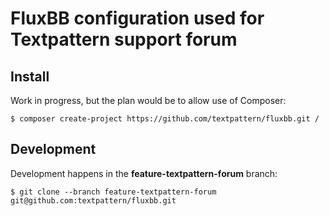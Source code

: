 FluxBB configuration used for Textpattern support forum
======

Install
------

Work in progress, but the plan would be to allow use of Composer:

    $ composer create-project https://github.com/textpattern/fluxbb.git /

Development
------

Development happens in the __feature-textpattern-forum__ branch:

    $ git clone --branch feature-textpattern-forum git@github.com:textpattern/fluxbb.git
